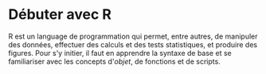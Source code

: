 # Débuter avec R

R est un language de programmation qui permet, entre autres, de manipuler des données, effectuer des calculs et des tests statistiques, et produire des figures. Pour s'y initier, il faut en apprendre la syntaxe de base et se familiariser avec les concepts d'*objet*, de fonctions et de scripts.
